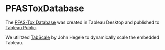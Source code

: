# PFASToxDatabase

The [PFAS-Tox Database](https://PFASToxDatabase.org) was created in Tableau Desktop and published to [Tableau Public](https://public.tableau.com/profile/katie.pelch#!/vizhome/PFAS-ToxDatabase/HomePage). 

We utilitzed [TabScale](https://gitlab.com/jhegele/tabscale) by John Hegele to dynamically scale the embedded Tableau. 
